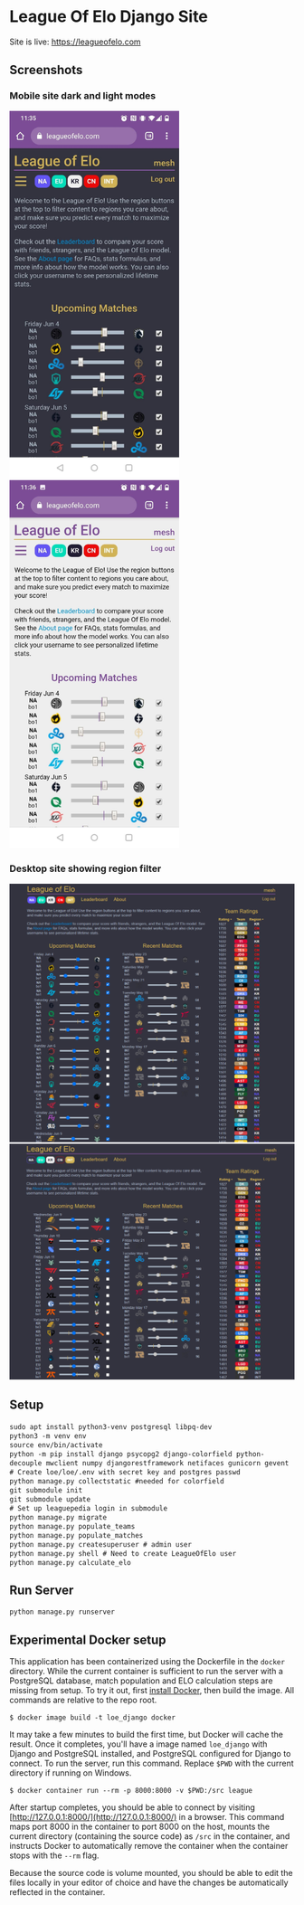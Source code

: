 # League Of Elo Django Site

Site is live: https://leagueofelo.com

## Screenshots

### Mobile site dark and light modes
<img src="screenshots/mobile_dark.jpg" width=300px title="Mobile site - dark theme">
<img src="screenshots/mobile_light.jpg" width=300px title="Mobile site - light theme">

### Desktop site showing region filter
<img src="screenshots/site.png" width=600px title="Main page - all regions enabled">
<img src="screenshots/region_filter.png" width=600px title="Main page - EU, KR, and INT regions enabled">

## Setup
```
sudo apt install python3-venv postgresql libpq-dev
python3 -m venv env
source env/bin/activate
python -m pip install django psycopg2 django-colorfield python-decouple mwclient numpy djangorestframework netifaces gunicorn gevent
# Create loe/loe/.env with secret key and postgres passwd
python manage.py collectstatic #needed for colorfield
git submodule init
git submodule update
# Set up leaguepedia login in submodule
python manage.py migrate
python manage.py populate_teams
python manage.py populate_matches
python manage.py createsuperuser # admin user
python manage.py shell # Need to create LeagueOfElo user
python manage.py calculate_elo
```

## Run Server
```
python manage.py runserver
```

## Experimental Docker setup

This application has been containerized using the Dockerfile in the `docker`
directory. While the current container is sufficient to run the server with
a PostgreSQL database, match population and ELO calculation steps are missing
from setup. To try it out, first [install Docker](https://docs.docker.com/get-docker/),
then build the image. All commands are relative to the repo root.

```
$ docker image build -t loe_django docker
```

It may take a few minutes to build the first time, but Docker will cache the
result. Once it completes, you'll have a image named `loe_django` with Django
and PostgreSQL installed, and PostgreSQL configured for Django to connect. To
run the server, run this command. Replace `$PWD` with the current directory if
running on Windows.

```
$ docker container run --rm -p 8000:8000 -v $PWD:/src league
```

After startup completes, you should be able to connect by visiting
[http://127.0.0.1:8000/](http://127.0.0.1:8000/) in a browser. This command
maps port 8000 in the container to port 8000 on the host, mounts the current
directory (containing the source code) as `/src` in the container, and
instructs Docker to automatically remove the container when the container
stops with the `--rm` flag.

Because the source code is volume mounted, you should be able to edit the files
locally in your editor of choice and have the changes be automatically
reflected in the container.